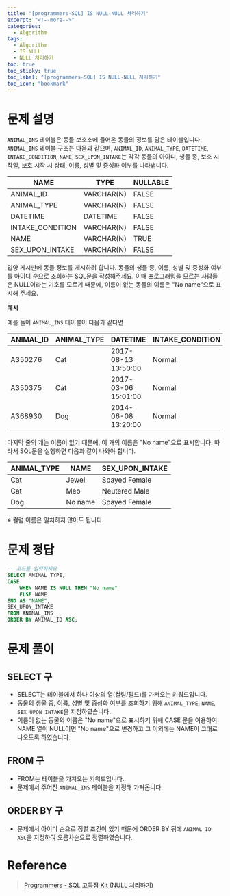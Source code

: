 ```yaml
---
title: "[programmers-SQL] IS NULL-NULL 처리하기"
excerpt: "<!--more-->"
categories:
  - Algorithm
tags:
  - Algorithm
  - IS NULL
  - NULL 처리하기
toc: true
toc_sticky: true
toc_label: "[programmers-SQL] IS NULL-NULL 처리하기"
toc_icon: "bookmark"
---
```


# 문제 설명

`ANIMAL_INS` 테이블은 동물 보호소에 들어온 동물의 정보를 담은 테이블입니다. `ANIMAL_INS` 테이블 구조는 다음과 같으며, `ANIMAL_ID`, `ANIMAL_TYPE`, `DATETIME`, `INTAKE_CONDITION`, `NAME`, `SEX_UPON_INTAKE`는 각각 동물의 아이디, 생물 종, 보호 시작일, 보호 시작 시 상태, 이름, 성별 및 중성화 여부를 나타냅니다.

| NAME             | TYPE       | NULLABLE |
| ---------------- | ---------- | -------- |
| ANIMAL_ID        | VARCHAR(N) | FALSE    |
| ANIMAL_TYPE      | VARCHAR(N) | FALSE    |
| DATETIME         | DATETIME   | FALSE    |
| INTAKE_CONDITION | VARCHAR(N) | FALSE    |
| NAME             | VARCHAR(N) | TRUE     |
| SEX_UPON_INTAKE  | VARCHAR(N) | FALSE    |

입양 게시판에 동물 정보를 게시하려 합니다. 동물의 생물 종, 이름, 성별 및 중성화 여부를 아이디 순으로 조회하는 SQL문을 작성해주세요. 이때 프로그래밍을 모르는 사람들은 NULL이라는 기호를 모르기 때문에, 이름이 없는 동물의 이름은 "No name"으로 표시해 주세요.

**예시**

예를 들어 `ANIMAL_INS` 테이블이 다음과 같다면

| ANIMAL_ID | ANIMAL_TYPE | DATETIME            | INTAKE_CONDITION | NAME  | SEX_UPON_INTAKE |
| --------- | ----------- | ------------------- | ---------------- | ----- | --------------- |
| A350276   | Cat         | 2017-08-13 13:50:00 | Normal           | Jewel | Spayed Female   |
| A350375   | Cat         | 2017-03-06 15:01:00 | Normal           | Meo   | Neutered Male   |
| A368930   | Dog         | 2014-06-08 13:20:00 | Normal           | NULL  | Spayed Female   |

마지막 줄의 개는 이름이 없기 때문에, 이 개의 이름은 "No name"으로 표시합니다. 따라서 SQL문을 실행하면 다음과 같이 나와야 합니다.

| ANIMAL_TYPE | NAME    | SEX_UPON_INTAKE |
| ----------- | ------- | --------------- |
| Cat         | Jewel   | Spayed Female   |
| Cat         | Meo     | Neutered Male   |
| Dog         | No name | Spayed Female   |

※ 컬럼 이름은 일치하지 않아도 됩니다.

# 문제 정답

```sql
-- 코드를 입력하세요
SELECT ANIMAL_TYPE, 
CASE 
	WHEN NAME IS NULL THEN "No name" 
    ELSE NAME 
END AS "NAME",
SEX_UPON_INTAKE
FROM ANIMAL_INS
ORDER BY ANIMAL_ID ASC;
```

# 문제 풀이

## SELECT 구
- SELECT는 테이블에서 하나 이상의 열(컬럼/필드)를 가져오는 키워드입니다.
- 동물의 생물 종, 이름, 성별 및 중성화 여부를 조회하기 위해 `ANIMAL_TYPE`, `NAME`, `SEX_UPON_INTAKE`을 지정하였습니다.
- 이름이 없는 동물의 이름은 "No name"으로 표시하기 위해 CASE 문을 이용하여 NAME 열이 NULL이면 "No name"으로 변경하고
그 이외에는 NAME이 그대로 나오도록 하였습니다.

## FROM 구
- FROM는 테이블을 가져오는 키워드입니다.
- 문제에서 주어진 `ANIMAL_INS` 테이블을 지정해 가져옵니다.

## ORDER BY 구
- 문제에서 아이디 순으로 정렬 조건이 있기 때문에 ORDER BY 뒤에 `ANIMAL_ID ASC`을 지정하여 오름차순으로 정렬하였습니다.

# Reference

> [Programmers - SQL 고득점 Kit (NULL 처리하기)](https://programmers.co.kr/learn/courses/30/lessons/59410)<br>